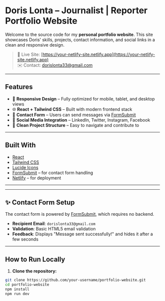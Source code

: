 # Doris Lonta – Journalist | Reporter Portfolio Website

Welcome to the source code for my **personal portfolio website**. This site showcases Doris' skills, projects, contact information, and social links in a clean and responsive design.

> 📍 Live Site: [https://your-netlify-site.netlify.app](https://your-netlify-site.netlify.app)  
> ✉️ Contact: [dorislonta33@gmail.com](mailto:dorislonta33@gmail.com)

---

## Features

- 📱 **Responsive Design** – Fully optimized for mobile, tablet, and desktop views
- 🌐 **React + Tailwind CSS** – Built with modern frontend stack
- 📇 **Contact Form** – Users can send messages via [FormSubmit](https://formsubmit.co/)
- 🔗 **Social Media Integration** – LinkedIn, Twitter, Instagram, Facebook
- 📁 **Clean Project Structure** – Easy to navigate and contribute to

---

## Built With

- [React](https://reactjs.org/)
- [Tailwind CSS](https://tailwindcss.com/)
- [Lucide Icons](https://lucide.dev/)
- [FormSubmit](https://formsubmit.co/) – for contact form handling
- [Netlify](https://www.netlify.com/) – for deployment

---


---

## ✨ Contact Form Setup

The contact form is powered by [FormSubmit](https://formsubmit.co/), which requires no backend.

- **Recipient Email**: `dorislonta33@gmail.com`
- **Validation**: Basic HTML5 email validation
- **Feedback**: Displays "Message sent successfully!" and hides it after a few seconds


---

## How to Run Locally

1. **Clone the repository:**

```bash
git clone https://github.com/your-username/portfolio-website.git
cd portfolio-website
npm install
npm run dev

